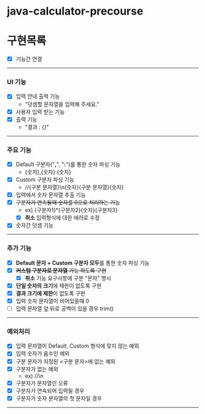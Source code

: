 # java-calculator-precourse
# 구현목록

- [X] 기능간 연결
---
### UI 기능
- [X] 입력 안내 출력 기능
  - "덧셈할 문자열을 입력해 주세요."
- [X] 사용자 입력 받는 기능 
- [X] 출력 기능
  - "결과 : {}"
---
### 주요 기능
- [X] Default 구분자("**,**", "**:**")를 통한 숫자 파싱 기능
  - {숫자},{숫자}:{숫자}
- [X] Custom 구분자 파싱 기능
  - //{구분 문자열}\n{숫자}{구분 문자열}{숫자}
- [X] 입력에서 숫자 문자열 추출 기능
- [X] ~~구분자가 연속될때 숫자를 0으로 처리하는 기능~~
  - ex) {구분자1}**ᵛ**{구분자2}{숫자}{구분자3}
  - [X] **취소** 입력형식에 대한 에러로 수정
- [X] 숫자간 덧셈 기능
---
### 추가 기능
- [X] **Default 문자 + Custom 구분자 모두**를 통한 숫자 파싱 기능
- [X] ~~**커스텀 구분자로 문자열** 가능 하도록 구현~~
  - [X] **취소** 기능 요구사항에 구분 "문자" 명시
- [X] **단일 숫자의 크기**에 제한이 없도록 구현
- [X] **결과 크기에 제한**이 없도록 구현
- [X] 입력 숫자 문자열이 비어있을때 0
- [ ] 입력 문자열 앞 뒤로 공백이 있을 경우 trim()
---
### 예외처리
- [X] 입력 문자열이 Default, Custom 형식에 맞지 않는 예외
- [X] 입력 숫자가 음수인 예외
- [X] 구분 문자가 지정된 <구분 문자>에 없는 예외
- [X] 구분자가 없는 예외
  - ex) //\n
- [X] 구분자가 문자열인 오류
- [X] 구분자가 연속되어 입력될 경우
- [X] 구분자가 숫자 문자열의 첫 문자일 경우
---